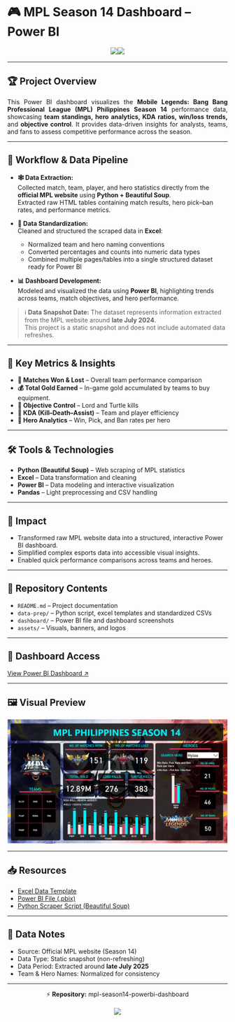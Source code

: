 # 🎮 MPL Season 14 Dashboard – Power BI

<p align="center">
  <a href="https://github.com/joshuaalmari/data-analytics-portfolio" style="text-decoration:none;">
    <img src="https://img.shields.io/badge/DATA%20ANALYTICS%20PORTFOLIO-2f2f2f?style=for-the-badge"><img src="https://img.shields.io/badge/CLICK%20TO%20RETURN-0078D4?style=for-the-badge">
  </a>
</p>



---

## 🏆 Project Overview
<p align="justify">
This Power BI dashboard visualizes the <b>Mobile Legends: Bang Bang Professional League (MPL) Philippines Season 14</b> performance data, showcasing <b>team standings, hero analytics, KDA ratios, win/loss trends,</b> and <b>objective control</b>. It provides data-driven insights for analysts, teams, and fans to assess competitive performance across the season.
</p>

---

## 🔧 Workflow & Data Pipeline
- **🕸️ Data Extraction:**  
  Collected match, team, player, and hero statistics directly from the <b>official MPL website</b> using <b>Python + Beautiful Soup</b>.  
  Extracted raw HTML tables containing match results, hero pick–ban rates, and performance metrics.

- **🧹 Data Standardization:**  
  Cleaned and structured the scraped data in <b>Excel</b>:  
  - Normalized team and hero naming conventions  
  - Converted percentages and counts into numeric data types  
  - Combined multiple pages/tables into a single structured dataset ready for Power BI  

- **📊 Dashboard Development:**  
  Modeled and visualized the data using <b>Power BI</b>, highlighting trends across teams, match objectives, and hero performance.

> ℹ️ <b>Data Snapshot Date:</b> The dataset represents information extracted from the MPL website around <b>late July 2024</b>.  
> This project is a static snapshot and does not include automated data refreshes.

---

## 📌 Key Metrics & Insights
- **🏅 Matches Won & Lost** – Overall team performance comparison  
- **💰 Total Gold Earned** – In-game gold accumulated by teams to buy equipment.  
- **🐉 Objective Control** – Lord and Turtle kills  
- **🎯 KDA (Kill–Death–Assist)** – Team and player efficiency  
- **🧙 Hero Analytics** – Win, Pick, and Ban rates per hero

---

## 🛠️ Tools & Technologies
- **Python (Beautiful Soup)** – Web scraping of MPL statistics  
- **Excel** – Data transformation and cleaning  
- **Power BI** – Data modeling and interactive visualization  
- **Pandas** – Light preprocessing and CSV handling  

---

## 🚀 Impact
- Transformed raw MPL website data into a structured, interactive Power BI dashboard.  
- Simplified complex esports data into accessible visual insights.  
- Enabled quick performance comparisons across teams and heroes.

---

## 📁 Repository Contents
- `README.md` – Project documentation  
- `data-prep/` – Python script, excel templates and standardized CSVs  
- `dashboard/` – Power BI file and dashboard screenshots  
- `assets/` – Visuals, banners, and logos  

---

## 🔗 Dashboard Access
[View Power BI Dashboard ↗](https://app.powerbi.com/view?r=eyJrIjoiN2E2ZDU0MGUtMDBmOS00MDFkLWE3NDEtNGIwOWMwOWZhNmUxIiwidCI6IjRkYTk4NTcxLWRjZWEtNDgzOS04ZmIxLTBiZGQ1ZGM5NjlmOSIsImMiOjEwfQ%3D%3D)

---

## 🖼️ Visual Preview
<p align="center">
  <img src="dashboard/powerbi_dashboard_overview.png" width="750">
</p>

---

## 📥 Resources
- [Excel Data Template](data-prep/MPLS14%20-%20Cleaned.xlsx)  
- [Power BI File (.pbix)](dashboard/MPLS14.pbix)  
- [Python Scraper Script (Beautiful Soup)](data-prep/Data%20Scraping%20with%20Python%20(Beautiful%20Soup).ipynb)

---

## 📎 Data Notes
- Source: Official MPL website (Season 14)  
- Data Type: Static snapshot (non-refreshing)  
- Data Period: Extracted around **late July 2025**  
- Team & Hero Names: Normalized for consistency  

---

<p align="center">
  ⚡ <b>Repository:</b> mpl-season14-powerbi-dashboard
  <br><br>
  <a href="https://github.com/joshuaalmari/data-analytics-portfolio">
    <img src="https://img.shields.io/badge/BACK%20TO-DATA%20ANALYTICS%20PORTFOLIO-2f2f2f?style=for-the-badge&logo=github&logoColor=white"/>
  </a>
</p>
